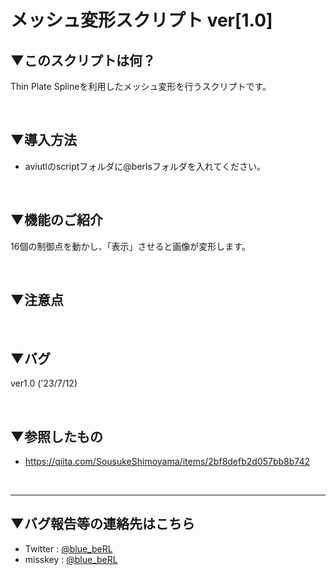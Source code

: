 # メッシュ変形スクリプト ver[1.0]

## ▼このスクリプトは何？
Thin Plate Splineを利用したメッシュ変形を行うスクリプトです。

<br>

## ▼導入方法
- aviutlのscriptフォルダに@berlsフォルダを入れてください。
<br>

## ▼機能のご紹介
16個の制御点を動かし、「表示」させると画像が変形します。

<br>

## ▼注意点

<br>

## ▼バグ
ver1.0 ('23/7/12)

<br>

## ▼参照したもの
- https://qiita.com/SousukeShimoyama/items/2bf8defb2d057bb8b742

<br>

---
## ▼バグ報告等の連絡先はこちら
- Twitter : [@blue_beRL](https://twitter.com/blue_beRL)
- misskey : [@blue_beRL](https://misskey.io/@blue_beRL)